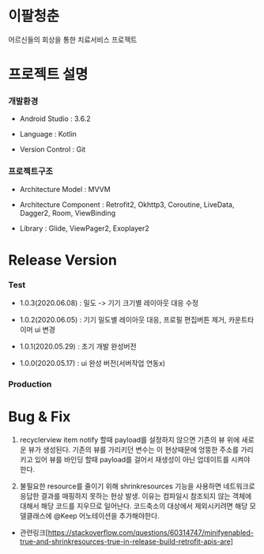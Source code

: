 # 이팔청춘

 어르신들의 회상을 통한 치료서비스 프로젝트
 

# 프로젝트 설명

### 개발환경

   - Android Studio : 3.6.2
   
   - Language : Kotlin
   
   - Version Control : Git
   
   
### 프로젝트구조

 - Architecture Model : MVVM
 
 - Architecture Component : Retrofit2, Okhttp3, Coroutine, LiveData, Dagger2, Room, ViewBinding
 
 - Library : Glide, ViewPager2, Exoplayer2
 
 
 # Release Version
 
  ### Test
   - 1.0.3(2020.06.08) : 밀도 ->  기기 크기별 레이아웃 대응 수정
   
   - 1.0.2(2020.06.05) : 기기 밀도별 레이아웃 대응, 프로필 편집버튼 제거, 카운트타이머 ui 변경
   
   - 1.0.1(2020.05.29) : 초기 개발 완성버전
   
   - 1.0.0(2020.05.17) : ui 완성 버전(서버작업 연동x)
   
  
  ### Production
  
  
  
  # Bug & Fix
   1. recyclerview item notify 할때 payload를 설정하지 않으면 기존의 뷰 위에 새로운 뷰가 생성된다. 기존의 뷰를 가리키던 변수는 이 현상때문에 엉뚱한 주소를 가리키고 있어 뷰를 바인딩 할때 payload를 걸어서 재생성이 아닌 업데이트를 시켜야 한다.
   
   2. 불필요한 resource를 줄이기 위해 shrinkresources 기능을 사용하면 네트워크로 응답한 결과를 매핑하지 못하는 현상 발생. 이유는 컴파일시 참조되지 않는 객체에 대해서 해당 코드를 지우므로 일어난다. 코드축소의 대상에서 제외시키려면 해당 모델클래스에 @Keep 어노테이션을 추가해야한다. 
   - 관련링크[https://stackoverflow.com/questions/60314747/minifyenabled-true-and-shrinkresources-true-in-release-build-retrofit-apis-are]
